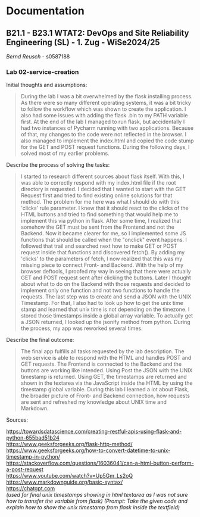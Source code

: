 # Documentation

## B21.1 - B23.1 WTAT2: DevOps and Site Reliability Engineering (SL) - 1. Zug - WiSe2024/25

*Bernd Reusch* - s0587188

### Lab 02-service-creation

Initial thoughts and assumptions:

> During the lab I was a bit overwhelmed by the flask installing process. As there were so many different
> operating systems, it was a bit tricky to follow the workflow which was shown to create the application.
> I also had some issues with adding the flask .bin to my PATH variable first.
> At the end of the lab I managed to run flask, but accidentally I had two instances of Pycharm running with two
> applications. Because of that, my changes to the code were not reflected in the browser.
> I also managed to implement the index.html and copied the code stump for the
> GET and POST request functions. During the following days, I solved most of my earlier problems.

Describe the process of solving the tasks:

> I started to research different sources about flask itself. With this, I was able to correctly respond with
> my index.html file if the root directory is requested. I decided that I wanted to start with the GET Request
> first and tried to find existing online solutions for that method. The problem for me here was what I should
> do with this 'clicks' rule parameter. I knew that it should react to the clicks of the HTML buttons and tried
> to find something that would help me to implement this via python in flask. After some time, I realized that
> somehow the GET must be sent from the Frontend and not the Backend. Now it became clearer for me, so I
> implemented some JS functions that should be called when the "onclick" event happens. I followed that trail
> and searched next how to make GET or POST request inside that functions and discovered fetch().
> By adding my 'clicks' to the parameters of fetch, I now realized that this was my missing piece to connect
> Front- and Backend.
> With the help of my browser deftools, I proofed my way in seeing that there were actually GET and POST
> request sent after clicking the buttons. Later I thought about what to do on the Backend with those requests
> and decided to implement only one function and not two functions to handle the requests.
> The last step was to create and send a JSON with the UNIX Timestamp. For that, I also had to look up how to get the
> unix time stamp and learned that unix time is not depending on the timezone. I stored those timestamps inside a
> global array variable. To actually get a JSON returned, I looked up the jsonify method from python.
> During the process, my app was reworked several times.

Describe the final outcome:

> The final app fulfills all tasks requested by the lab description. The web service is able to
> respond with the HTML and handles POST and GET requests. The Frontend is connected to the Backend and the buttons
> are working like intended. Using Post the JSON with the UNIX timestamp is returned. Using GET, the timestamps are
> returned and shown in the textarea via the JavaScript inside the HTML by using the timestamp global variable.
> During this lab I learned a lot about Flask, the broader picture of Front- and Backend connection, how requests are
sent and refreshed my knowledge about UNIX time and Markdown.



Sources:

https://towardsdatascience.com/creating-restful-apis-using-flask-and-python-655bad51b24  
https://www.geeksforgeeks.org/flask-http-method/  
https://www.geeksforgeeks.org/how-to-convert-datetime-to-unix-timestamp-in-python/  
https://stackoverflow.com/questions/16036041/can-a-html-button-perform-a-post-request  
https://www.youtube.com/watch?v=Up5Gm_Ls2oQ  
https://www.markdownguide.org/basic-syntax/  
https://chatgpt.com  
*(used for final unix timestamps showing in html textarea as I was not sure how to transfer the variable from flask)*
*(Prompt: Take the given code and explain how to show the unix timestamp from flask inside the textfield)*
